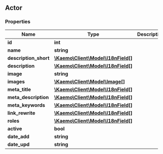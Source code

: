 ## Actor

### Properties
Name | Type | Description | Notes
------------ | ------------- | ------------- | -------------
**id** | **int** |  | [optional] 
**name** | **string** |  | [optional] 
**description_short** | [**\Kaemo\Client\Model\I18nField[]**](#I18nField) |  | [optional] 
**description** | [**\Kaemo\Client\Model\I18nField[]**](#I18nField) |  | [optional] 
**image** | **string** |  | [optional] 
**images** | [**\Kaemo\Client\Model\Image[]**](#Image) |  | [optional] 
**meta_title** | [**\Kaemo\Client\Model\I18nField[]**](#I18nField) |  | [optional] 
**meta_description** | [**\Kaemo\Client\Model\I18nField[]**](#I18nField) |  | [optional] 
**meta_keywords** | [**\Kaemo\Client\Model\I18nField[]**](#I18nField) |  | [optional] 
**link_rewrite** | [**\Kaemo\Client\Model\I18nField[]**](#I18nField) |  | [optional] 
**roles** | [**\Kaemo\Client\Model\I18nField[]**](#I18nField) |  | [optional] 
**active** | **bool** |  | [optional] 
**date_add** | **string** |  | [optional] 
**date_upd** | **string** |  | [optional] 


